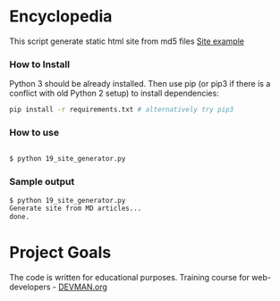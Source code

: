 # Encyclopedia

This script generate static html site from md5 files [Site example](https://a-savinov.github.io/19_site_generator/index.html)

### How to Install

Python 3 should be already installed. Then use pip (or pip3 if there is a conflict with old Python 2 setup) to install dependencies:

```bash
pip install -r requirements.txt # alternatively try pip3
```
### How to use
```bash

$ python 19_site_generator.py

```

### Sample output
```bash
$ python 19_site_generator.py
Generate site from MD articles...
done.
```
# Project Goals

The code is written for educational purposes. Training course for web-developers - [DEVMAN.org](https://devman.org)
